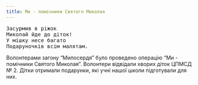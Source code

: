 ```yaml
---
title: Ми - помічники Святого Миколая
---
```


<pre>
Засурмив в ріжок
Миколай йде до діток!
У мішку несе багато
Подаруночків всім малятам.
</pre>

Волонтерами загону “Милосердя” було проведено операцію “Ми - помічники Святого Миколая”. Волонтери відвідали хворих діток ЦПМСД № 2. Дітки отримали подарунки, які учні нашої школи підготували для них.

<slideshow id="72157651278116738"></slideshow>
